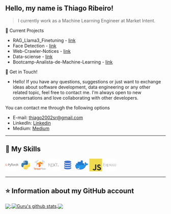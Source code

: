 ##  Hello, my name is <strong>Thiago Ribeiro!</strong>

> I currently work as a Machine Learning Engineer at Market Intent.

🔭 Current Projects
- RAG_Llama3_Finetuning - [link](https://github.com/thiagoribeiro00/RAG_Llama3_Finetuning)
- Face Detection - [link](https://github.com/thiagoribeiro00/Face_Detection)
- Web-Crawler-Notices - [link](https://github.com/thiagoribeiro00/Web-Crawler-Notices)
- Data-sciense - [link](https://github.com/thiagoribeiro00/Data-sciense-)
- Bootcamp-Analista-de-Machine-Learning - [link](https://github.com/thiagoribeiro00/Bootcamp-Analista-de-Machine-Learning)

💬 Get in Touch!
- Hello! If you have any questions, suggestions or just want to exchange ideas about software development, data engineering or any other related topic, feel free to contact me. I'm always open to new conversations and love collaborating with other developers.

You can contact me through the following options

- E-mail: thiago2002sr@gmail.com
- LinkedIn: [Linkedin](https://www.linkedin.com/in/thiago-ribeiroml/)
- Medium: [Medium](https://medium.com/@thiago2002sr)

----

## 🚀 My Skills

<code><img height="40" src="https://raw.githubusercontent.com/github/explore/main/topics/pytorch/pytorch.png" alt="Pytorch"/></code>
<code><img height="40" src="https://raw.githubusercontent.com/github/explore/main/topics/python/python.png" alt="PYTHON"/></code>
<code><img height="40" src="https://raw.githubusercontent.com/github/explore/main/topics/tensorflow/tensorflow.png" alt="tensorflow"/></code>
<code><img height="40" src="https://raw.githubusercontent.com/github/explore/main/topics/nextjs/nextjs.png" alt="nextjs"/></code>
<code><img height="40" src="https://raw.githubusercontent.com/github/explore/main/topics/sql/sql.png" alt="sql"/></code>
<code><img height="40" src="https://raw.githubusercontent.com/github/explore/main/topics/docker-image/docker-image.png" alt="DOCKER"/></code>
<code><img height="40" src="https://raw.githubusercontent.com/github/explore/main/topics/javascript/javascript.png" alt="javascript"/></code>
<code><img height="40" src="https://raw.githubusercontent.com/github/explore/main/topics/express/express.png" alt="express"/></code>



---

## ⭐ Information about my GitHub account
<a href="https://github.com/Thcataclismo">
  <img align="center" src="https://github-readme-stats.vercel.app/api/top-langs/?username=Thcataclismo&theme=light&hide_langs_below=1" />
</a>
<a href="https://github.com/Thcataclismo">
 <img align="center" src="https://github-readme-stats.vercel.app/api?username=Thcataclismo&show_icons=true&theme=light&line_height=27" alt="Guru's github stats"/>
</a>
<a href="https://github.com/Thcataclismo/ComposeCookBook](https://github.com/thiagoribeiro00/RAG_Llama3_Finetuning">
  <img align="center" src="https://github-readme-stats.vercel.app/api/pin/?username=Thcataclismo&repo=RAG_Llama3_Finetuning&theme=light" />
